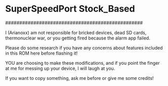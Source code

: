 # SuperSpeedPort Stock_Based
#################################################


I (Arianoxx) am not responsible for bricked devices, dead SD cards, thermonuclear war, or you getting fired because the alarm app failed.

Please do some research if you have any concerns about features included in this ROM here before flashing it!

YOU are choosing to make these modifications, and if you point the finger at me for messing up your device, I will laugh at you.

If you want to copy something, ask me before or give me some credits!
